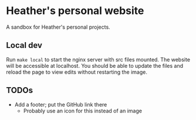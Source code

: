 # Heather's personal website

A sandbox for Heather's personal projects.

## Local dev

Run `make local` to start the nginx server with src files mounted. The website will be accessible at localhost. You should be able to update the files and reload the page to view edits without restarting the image.

## TODOs

- Add a footer; put the GitHub link there
    - Probably use an icon for this instead of an image